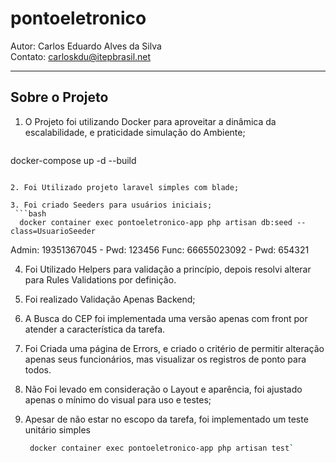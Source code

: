 # pontoeletronico

Autor: Carlos Eduardo Alves da Silva  
Contato: carloskdu@itepbrasil.net

---
## Sobre o Projeto

1. O Projeto foi utilizando Docker para aproveitar a dinâmica da escalabilidade, e praticidade simulação do Ambiente;  
   ```bash
  docker-compose up -d --build
  ```

2. Foi Utilizado projeto laravel simples com blade;

3. Foi criado Seeders para usuários iniciais;  
   ```bash
    docker container exec pontoeletronico-app php artisan db:seed --class=UsuarioSeeder
  ```
  Admin: 19351367045 - Pwd: 123456
  Func: 66655023092 - Pwd: 654321

4. Foi Utilizado Helpers para validação a princípio, depois resolvi alterar para Rules Validations por definição.

5. Foi realizado Validação Apenas Backend;

6. A Busca do CEP foi implementada uma versão apenas com front por atender a característica da tarefa.

7. Foi Criada uma página de Errors, e criado o critério de permitir alteração apenas seus funcionários, mas visualizar os registros de ponto para todos.

8. Não Foi levado em consideração o Layout e aparência, foi ajustado apenas o mínimo do visual para uso e testes;

9. Apesar de não estar no escopo da tarefa, foi implementado um teste unitário simples  
   ```bash
    docker container exec pontoeletronico-app php artisan test`
  ```
